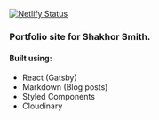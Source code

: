 [![Netlify Status](https://api.netlify.com/api/v1/badges/2ccfd547-af9e-4e11-9602-db71d4688ef6/deploy-status)](https://app.netlify.com/sites/condescending-wiles-5dbbc2/deploys)

### Portfolio site for Shakhor Smith. 
#### Built using:
* React (Gatsby)
* Markdown (Blog posts)
* Styled Components
* Cloudinary